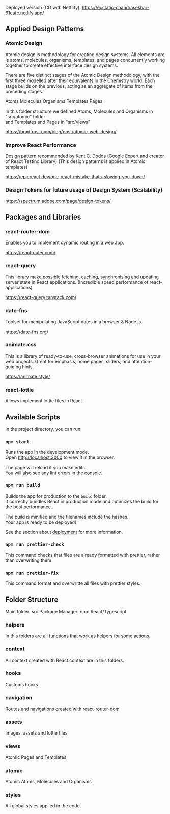 Deployed version (CD with Netflify): https://ecstatic-chandrasekhar-61cafc.netlify.app/

## Applied Design Patterns

### Atomic Design

Atomic design is methodology for creating design systems.
All elements are is atoms, molecules, organisms, templates, and pages concurrently working \
together to create effective interface design systems.

There are five distinct stages of the Atomic Design methodology, with the first three modelled after their equivalents in the Chemistry world. Each stage builds on the previous, acting as an aggregate of items from the preceding stages.

Atoms
Molecules
Organisms
Templates
Pages

In this folder structure we defined Atoms, Molecules and Organisms in "src/atomic" folder \
and Templates and Pages in "src/views"

https://bradfrost.com/blog/post/atomic-web-design/

### Improve React Performance

Design pattern recommended by Kent C. Dodds (Google Expert and creator of React Testing Library)
(This design patterns is applied in Atomic templates)

https://epicreact.dev/one-react-mistake-thats-slowing-you-down/

### Design Tokens for future usage of Design System (Scalability)

https://spectrum.adobe.com/page/design-tokens/

## Packages and Libraries

### react-router-dom

Enables you to implement dynamic routing in a web app.

https://reactrouter.com/

### react-query

This library make possible fetching, caching, synchronising and updating server state in React applications.
(Incredible speed performance of react-applications)

https://react-query.tanstack.com/

### date-fns

Toolset for manipulating JavaScript dates in a browser & Node.js.

https://date-fns.org/

### animate.css

This is a library of ready-to-use, cross-browser animations for use in your web projects. Great for emphasis, home pages, sliders, and attention-guiding hints.

https://animate.style/

### react-lottie

Allows implement lottie files in React

## Available Scripts

In the project directory, you can run:

### `npm start`

Runs the app in the development mode.\
Open [http://localhost:3000](http://localhost:3000) to view it in the browser.

The page will reload if you make edits.\
You will also see any lint errors in the console.

### `npm run build`

Builds the app for production to the `build` folder.\
It correctly bundles React in production mode and optimizes the build for the best performance.

The build is minified and the filenames include the hashes.\
Your app is ready to be deployed!

See the section about [deployment](https://facebook.github.io/create-react-app/docs/deployment) for more information.

### `npm run prettier-check`

This command checks that files are already formatted with prettier, rather than overwriting them

### `npm run prettier-fix`

This command format and overwritte all files with prettier styles.

## Folder Structure

Main folder: src
Package Manager: npm
React/Typescript

### helpers

In this folders are all functions that work as helpers for some actions.

### context

All context created with React.context are in this folders.

### hooks

Customs hooks

### navigation

Routes and navigations created with react-router-dom

### assets

Images, assets and lottie files

### views

Atomic Pages and Templates

### atomic

Atomic Atoms, Molecules and Organisms

### styles

All global styles applied in the code.